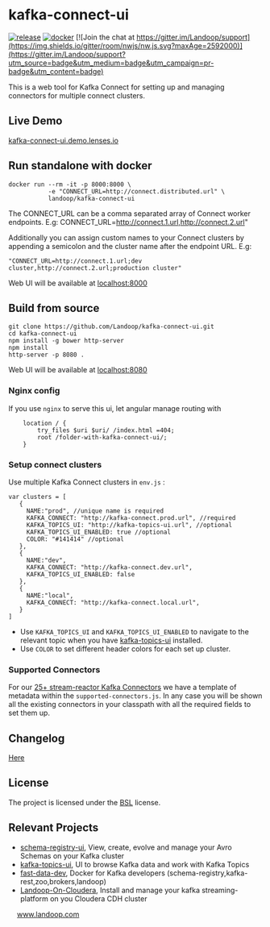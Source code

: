 # kafka-connect-ui

[![release](http://github-release-version.herokuapp.com/github/landoop/kafka-connect-ui/release.svg?style=flat)](https://github.com/landoop/kafka-connect-ui/releases/latest)
[![docker](https://img.shields.io/docker/pulls/landoop/kafka-connect-ui.svg?style=flat)](https://hub.docker.com/r/landoop/kafka-connect-ui/)
[![Join the chat at https://gitter.im/Landoop/support](https://img.shields.io/gitter/room/nwjs/nw.js.svg?maxAge=2592000)](https://gitter.im/Landoop/support?utm_source=badge&utm_medium=badge&utm_campaign=pr-badge&utm_content=badge)

This is a web tool for Kafka Connect for setting up and managing connectors for multiple connect clusters.

## Live Demo
[kafka-connect-ui.demo.lenses.io](http://kafka-connect-ui.demo.lenses.io)

## Run standalone with docker

```
docker run --rm -it -p 8000:8000 \
           -e "CONNECT_URL=http://connect.distributed.url" \
           landoop/kafka-connect-ui
```

The CONNECT_URL can be a comma separated array of Connect worker endpoints. E.g: CONNECT_URL=http://connect.1.url,http://connect.2.url"

Additionally you can assign custom names to your Connect clusters by appending a semicolon and the cluster name after the endpoint URL. E.g:

```"CONNECT_URL=http://connect.1.url;dev cluster,http://connect.2.url;production cluster"```
 
Web UI will be available at [localhost:8000](http://localhost:8000/)


## Build from source

```
git clone https://github.com/Landoop/kafka-connect-ui.git
cd kafka-connect-ui
npm install -g bower http-server
npm install
http-server -p 8080 .
```

Web UI will be available at [localhost:8080](http://localhost:8080/)

### Nginx config

If you use `nginx` to serve this ui, let angular manage routing with
```
    location / {
        try_files $uri $uri/ /index.html =404;
        root /folder-with-kafka-connect-ui/;
    }
```

### Setup connect clusters

Use multiple Kafka Connect clusters in `env.js` :
```
var clusters = [
   {
     NAME:"prod", //unique name is required
     KAFKA_CONNECT: "http://kafka-connect.prod.url", //required
     KAFKA_TOPICS_UI: "http://kafka-topics-ui.url", //optional
     KAFKA_TOPICS_UI_ENABLED: true //optional
     COLOR: "#141414" //optional
   },
   {
     NAME:"dev",
     KAFKA_CONNECT: "http://kafka-connect.dev.url",
     KAFKA_TOPICS_UI_ENABLED: false
   },
   {
     NAME:"local",
     KAFKA_CONNECT: "http://kafka-connect.local.url",
   }
]

```
* Use `KAFKA_TOPICS_UI` and `KAFKA_TOPICS_UI_ENABLED` to navigate to the relevant topic when you have [kafka-topics-ui](https://github.com/Landoop/kafka-topics-ui) installed.
* Use `COLOR` to set different header colors for each set up cluster.

### Supported Connectors
For our [25+ stream-reactor Kafka Connectors](http://www.landoop.com/kafka/connectors/) we have a template of metadata within the `supported-connectors.js`. In any case you will be shown all the existing connectors in your classpath with all the required fields to set them up.

## Changelog
[Here](https://github.com/Landoop/kafka-connect-ui/releases)

## License

The project is licensed under the [BSL](http://www.landoop.com/bsl) license.

## Relevant Projects

* [schema-registry-ui](https://github.com/Landoop/schema-registry-ui), View, create, evolve and manage your Avro Schemas on your Kafka cluster
* [kafka-topics-ui](https://github.com/Landoop/kafka-topics-ui), UI to browse Kafka data and work with Kafka Topics                   
* [fast-data-dev](https://github.com/Landoop/fast-data-dev), Docker for Kafka developers (schema-registry,kafka-rest,zoo,brokers,landoop) 
* [Landoop-On-Cloudera](https://github.com/Landoop/Landoop-On-Cloudera), Install and manage your kafka streaming-platform on you Cloudera CDH cluster



<img src="http://www.landoop.com/images/landoop-dark.svg" width="13"> www.landoop.com
